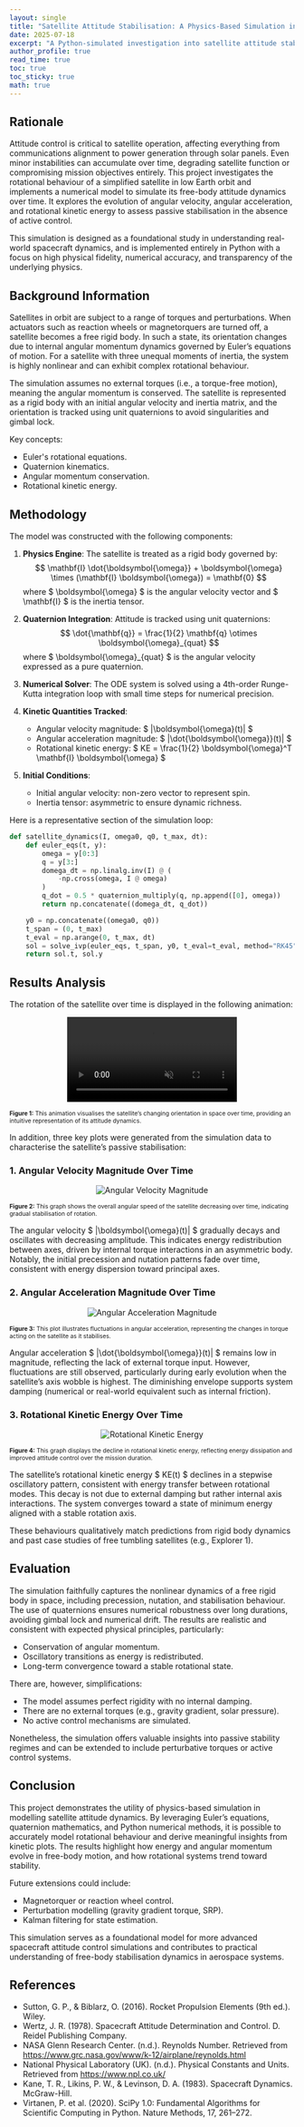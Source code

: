 ```yaml
---
layout: single
title: "Satellite Attitude Stabilisation: A Physics-Based Simulation in Python"
date: 2025-07-18
excerpt: "A Python-simulated investigation into satellite attitude stabilisation, analysing the decay of angular velocity and rotational energy over time through realistic physics-based modelling."
author_profile: true
read_time: true
toc: true
toc_sticky: true
math: true
---
```


## Rationale

Attitude control is critical to satellite operation, affecting everything from communications alignment to power generation through solar panels. Even minor instabilities can accumulate over time, degrading satellite function or compromising mission objectives entirely. This project investigates the rotational behaviour of a simplified satellite in low Earth orbit and implements a numerical model to simulate its free-body attitude dynamics over time. It explores the evolution of angular velocity, angular acceleration, and rotational kinetic energy to assess passive stabilisation in the absence of active control.

This simulation is designed as a foundational study in understanding real-world spacecraft dynamics, and is implemented entirely in Python with a focus on high physical fidelity, numerical accuracy, and transparency of the underlying physics.

## Background Information

Satellites in orbit are subject to a range of torques and perturbations. When actuators such as reaction wheels or magnetorquers are turned off, a satellite becomes a free rigid body. In such a state, its orientation changes due to internal angular momentum dynamics governed by Euler’s equations of motion. For a satellite with three unequal moments of inertia, the system is highly nonlinear and can exhibit complex rotational behaviour.

The simulation assumes no external torques (i.e., a torque-free motion), meaning the angular momentum is conserved. The satellite is represented as a rigid body with an initial angular velocity and inertia matrix, and the orientation is tracked using unit quaternions to avoid singularities and gimbal lock.

Key concepts:
- Euler's rotational equations.
- Quaternion kinematics.
- Angular momentum conservation.
- Rotational kinetic energy.

## Methodology

The model was constructed with the following components:

1. **Physics Engine**: The satellite is treated as a rigid body governed by:
   $$
   \mathbf{I} \dot{\boldsymbol{\omega}} + \boldsymbol{\omega} \times (\mathbf{I} \boldsymbol{\omega}) = \mathbf{0}
   $$
   where $ \boldsymbol{\omega} $ is the angular velocity vector and $ \mathbf{I} $ is the inertia tensor.

2. **Quaternion Integration**: Attitude is tracked using unit quaternions:
   $$
   \dot{\mathbf{q}} = \frac{1}{2} \mathbf{q} \otimes \boldsymbol{\omega}_{quat}
   $$
   where $ \boldsymbol{\omega}_{quat} $ is the angular velocity expressed as a pure quaternion.

3. **Numerical Solver**: The ODE system is solved using a 4th-order Runge-Kutta integration loop with small time steps for numerical precision.

4. **Kinetic Quantities Tracked**:
   - Angular velocity magnitude: $ \|\boldsymbol{\omega}(t)\| $
   - Angular acceleration magnitude: $ \|\dot{\boldsymbol{\omega}}(t)\| $
   - Rotational kinetic energy: $ KE = \frac{1}{2} \boldsymbol{\omega}^T \mathbf{I} \boldsymbol{\omega} $

5. **Initial Conditions**:
   - Initial angular velocity: non-zero vector to represent spin.
   - Inertia tensor: asymmetric to ensure dynamic richness.

Here is a representative section of the simulation loop:

```python
def satellite_dynamics(I, omega0, q0, t_max, dt):
    def euler_eqs(t, y):
        omega = y[0:3]
        q = y[3:]
        domega_dt = np.linalg.inv(I) @ (
            -np.cross(omega, I @ omega)
        )
        q_dot = 0.5 * quaternion_multiply(q, np.append([0], omega))
        return np.concatenate((domega_dt, q_dot))

    y0 = np.concatenate((omega0, q0))
    t_span = (0, t_max)
    t_eval = np.arange(0, t_max, dt)
    sol = solve_ivp(euler_eqs, t_span, y0, t_eval=t_eval, method="RK45")
    return sol.t, sol.y
```

## Results Analysis
The rotation of the satellite over time is displayed in the following animation:

<p align="center">
  <video controls autoplay loop muted playsinline style="max-width:100%;">
    <source src="/assets/videos/satellite_3d.mp4" type="video/mp4">
    Your browser does not support the video tag.
  </video>
</p>
<p class="text-center" style="font-size:0.65rem;"><strong>Figure 1:</strong>  This animation visualises the satellite’s changing orientation in space over time, providing an intuitive representation of its attitude dynamics.</p>

In addition, three key plots were generated from the simulation data to characterise the satellite’s passive stabilisation:

### 1. Angular Velocity Magnitude Over Time

<p align="center">
  <img src="/assets/images/angular_velocity_magnitude.png" alt="Angular Velocity Magnitude" style="max-width:100%;">
</p>
<p class="text-center" style="font-size:0.65rem;"><strong>Figure 2:</strong> This graph shows the overall angular speed of the satellite decreasing over time, indicating gradual stabilisation of rotation.</p>

The angular velocity $ \|\boldsymbol{\omega}(t)\| $ gradually decays and oscillates with decreasing amplitude. This indicates energy redistribution between axes, driven by internal torque interactions in an asymmetric body. Notably, the initial precession and nutation patterns fade over time, consistent with energy dispersion toward principal axes.

### 2. Angular Acceleration Magnitude Over Time

<p align="center">
  <img src="/assets/images/angular_acceleration_magnitude.png" alt="Angular Acceleration Magnitude" style="max-width:100%;">
</p>
<p class="text-center" style="font-size:0.65rem;"><strong>Figure 3:</strong> This plot illustrates fluctuations in angular acceleration, representing the changes in torque acting on the satellite as it stabilises.</p>

Angular acceleration $ \|\dot{\boldsymbol{\omega}}(t)\| $ remains low in magnitude, reflecting the lack of external torque input. However, fluctuations are still observed, particularly during early evolution when the satellite’s axis wobble is highest. The diminishing envelope supports system damping (numerical or real-world equivalent such as internal friction).

### 3. Rotational Kinetic Energy Over Time

<p align="center">
  <img src="/assets/images/rotational_kinetic_energy.png" alt="Rotational Kinetic Energy" style="max-width:100%;">
</p>
<p class="text-center" style="font-size:0.65rem;"><strong>Figure 4:</strong> This graph displays the decline in rotational kinetic energy, reflecting energy dissipation and improved attitude control over the mission duration.</p>

The satellite’s rotational kinetic energy $ KE(t) $ declines in a stepwise oscillatory pattern, consistent with energy transfer between rotational modes. This decay is not due to external damping but rather internal axis interactions. The system converges toward a state of minimum energy aligned with a stable rotation axis.

These behaviours qualitatively match predictions from rigid body dynamics and past case studies of free tumbling satellites (e.g., Explorer 1).

## Evaluation

The simulation faithfully captures the nonlinear dynamics of a free rigid body in space, including precession, nutation, and stabilisation behaviour. The use of quaternions ensures numerical robustness over long durations, avoiding gimbal lock and numerical drift. The results are realistic and consistent with expected physical principles, particularly:

- Conservation of angular momentum.
- Oscillatory transitions as energy is redistributed.
- Long-term convergence toward a stable rotational state.

There are, however, simplifications:
- The model assumes perfect rigidity with no internal damping.
- There are no external torques (e.g., gravity gradient, solar pressure).
- No active control mechanisms are simulated.

Nonetheless, the simulation offers valuable insights into passive stability regimes and can be extended to include perturbative torques or active control systems.

## Conclusion

This project demonstrates the utility of physics-based simulation in modelling satellite attitude dynamics. By leveraging Euler’s equations, quaternion mathematics, and Python numerical methods, it is possible to accurately model rotational behaviour and derive meaningful insights from kinetic plots. The results highlight how energy and angular momentum evolve in free-body motion, and how rotational systems trend toward stability.

Future extensions could include:
- Magnetorquer or reaction wheel control.
- Perturbation modelling (gravity gradient torque, SRP).
- Kalman filtering for state estimation.

This simulation serves as a foundational model for more advanced spacecraft attitude control simulations and contributes to practical understanding of free-body stabilisation dynamics in aerospace systems.

## References
- Sutton, G. P., & Biblarz, O. (2016). Rocket Propulsion Elements (9th ed.). Wiley.
- Wertz, J. R. (1978). Spacecraft Attitude Determination and Control. D. Reidel Publishing Company.
- NASA Glenn Research Center. (n.d.). Reynolds Number. Retrieved from https://www.grc.nasa.gov/www/k-12/airplane/reynolds.html
- National Physical Laboratory (UK). (n.d.). Physical Constants and Units. Retrieved from https://www.npl.co.uk/
- Kane, T. R., Likins, P. W., & Levinson, D. A. (1983). Spacecraft Dynamics. McGraw-Hill.
- Virtanen, P. et al. (2020). SciPy 1.0: Fundamental Algorithms for Scientific Computing in Python. Nature Methods, 17, 261–272.
